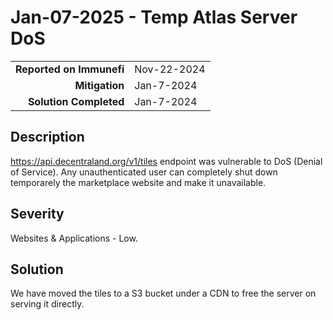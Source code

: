 # Jan-07-2025 - Temp Atlas Server DoS

|                          |             |
| -----------------------: | :---------- |
| **Reported on Immunefi** | Nov-22-2024 |
|           **Mitigation** | Jan-7-2024  |
|   **Solution Completed** | Jan-7-2024  |

## Description

https://api.decentraland.org/v1/tiles endpoint was vulnerable to DoS (Denial of Service). Any unauthenticated user can completely shut down temporarely the marketplace website and make it unavailable.

## Severity

Websites & Applications - Low.

## Solution

We have moved the tiles to a S3 bucket under a CDN to free the server on serving it directly.
